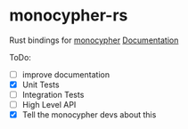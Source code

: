 # monocypher-rs

Rust bindings for [monocypher](https://monocypher.org/)
[Documentation](https://cphrn.github.io/doc/monocypher/index.html)

ToDo:

- [ ] improve documentation
- [x] Unit Tests
- [ ] Integration Tests
- [ ] High Level API
- [x] Tell the monocypher devs about this
